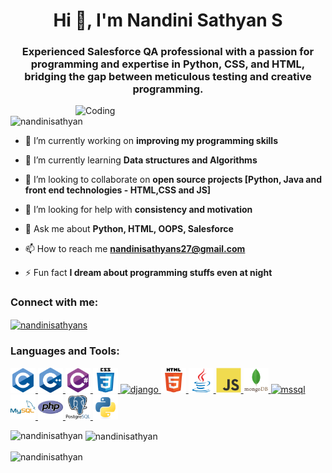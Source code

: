 <h1 align="center">Hi 👋, I'm Nandini Sathyan S</h1>
<h3 align="center">Experienced Salesforce QA professional with a passion for programming and expertise in Python, CSS, and HTML, bridging the gap between meticulous testing and creative programming.</h3>
<img align="right" alt="Coding" width="400" src="https://cdn.dribbble.com/users/2938327/screenshots/11235947/media/de746b2f5bc84521599b9c68a32bb13e.jpg?resize=1000x750&vertical=center">
<p align="left"> <img src="https://komarev.com/ghpvc/?username=nandinisathyan&label=Profile%20views&color=0e75b6&style=flat" alt="nandinisathyan" /> </p>

- 🔭 I’m currently working on **improving my programming skills**

- 🌱 I’m currently learning **Data structures and Algorithms**

- 👯 I’m looking to collaborate on **open source projects [Python, Java and front end technologies - HTML,CSS and JS]**

- 🤝 I’m looking for help with **consistency and motivation**

- 💬 Ask me about **Python, HTML, OOPS, Salesforce**

- 📫 How to reach me **nandinisathyans27@gmail.com**

- ⚡ Fun fact **I dream about programming stuffs even at night**

<h3 align="left">Connect with me:</h3>
<p align="left">
<a href="https://linkedin.com/in/nandinisathyans" target="blank"><img align="center" src="https://raw.githubusercontent.com/rahuldkjain/github-profile-readme-generator/master/src/images/icons/Social/linked-in-alt.svg" alt="nandinisathyans" height="30" width="40" /></a>
</p>

<h3 align="left">Languages and Tools:</h3>
<p align="left"> <a href="https://www.cprogramming.com/" target="_blank" rel="noreferrer"> <img src="https://raw.githubusercontent.com/devicons/devicon/master/icons/c/c-original.svg" alt="c" width="40" height="40"/> </a> <a href="https://www.w3schools.com/cpp/" target="_blank" rel="noreferrer"> <img src="https://raw.githubusercontent.com/devicons/devicon/master/icons/cplusplus/cplusplus-original.svg" alt="cplusplus" width="40" height="40"/> </a> <a href="https://www.w3schools.com/cs/" target="_blank" rel="noreferrer"> <img src="https://raw.githubusercontent.com/devicons/devicon/master/icons/csharp/csharp-original.svg" alt="csharp" width="40" height="40"/> </a> <a href="https://www.w3schools.com/css/" target="_blank" rel="noreferrer"> <img src="https://raw.githubusercontent.com/devicons/devicon/master/icons/css3/css3-original-wordmark.svg" alt="css3" width="40" height="40"/> </a> <a href="https://www.djangoproject.com/" target="_blank" rel="noreferrer"> <img src="https://cdn.worldvectorlogo.com/logos/django.svg" alt="django" width="40" height="40"/> </a> <a href="https://www.w3.org/html/" target="_blank" rel="noreferrer"> <img src="https://raw.githubusercontent.com/devicons/devicon/master/icons/html5/html5-original-wordmark.svg" alt="html5" width="40" height="40"/> </a> <a href="https://www.java.com" target="_blank" rel="noreferrer"> <img src="https://raw.githubusercontent.com/devicons/devicon/master/icons/java/java-original.svg" alt="java" width="40" height="40"/> </a> <a href="https://developer.mozilla.org/en-US/docs/Web/JavaScript" target="_blank" rel="noreferrer"> <img src="https://raw.githubusercontent.com/devicons/devicon/master/icons/javascript/javascript-original.svg" alt="javascript" width="40" height="40"/> </a> <a href="https://www.mongodb.com/" target="_blank" rel="noreferrer"> <img src="https://raw.githubusercontent.com/devicons/devicon/master/icons/mongodb/mongodb-original-wordmark.svg" alt="mongodb" width="40" height="40"/> </a> <a href="https://www.microsoft.com/en-us/sql-server" target="_blank" rel="noreferrer"> <img src="https://www.svgrepo.com/show/303229/microsoft-sql-server-logo.svg" alt="mssql" width="40" height="40"/> </a> <a href="https://www.mysql.com/" target="_blank" rel="noreferrer"> <img src="https://raw.githubusercontent.com/devicons/devicon/master/icons/mysql/mysql-original-wordmark.svg" alt="mysql" width="40" height="40"/> </a> <a href="https://www.php.net" target="_blank" rel="noreferrer"> <img src="https://raw.githubusercontent.com/devicons/devicon/master/icons/php/php-original.svg" alt="php" width="40" height="40"/> </a> <a href="https://www.postgresql.org" target="_blank" rel="noreferrer"> <img src="https://raw.githubusercontent.com/devicons/devicon/master/icons/postgresql/postgresql-original-wordmark.svg" alt="postgresql" width="40" height="40"/> </a> <a href="https://www.python.org" target="_blank" rel="noreferrer"> <img src="https://raw.githubusercontent.com/devicons/devicon/master/icons/python/python-original.svg" alt="python" width="40" height="40"/> </a> </p>

<p><img align="left" src="https://github-readme-stats.vercel.app/api/top-langs?username=nandinisathyan&show_icons=true&locale=en&layout=compact" alt="nandinisathyan" /></p>

<p>&nbsp;<img align="center" src="https://github-readme-stats.vercel.app/api?username=nandinisathyan&show_icons=true&locale=en" alt="nandinisathyan" /></p>

<p><img align="center" src="https://github-readme-streak-stats.herokuapp.com/?user=nandinisathyan&" alt="nandinisathyan" /></p>
